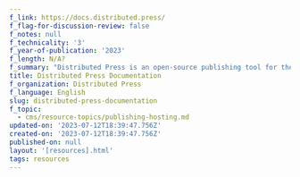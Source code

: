 ```yaml
---
f_link: https://docs.distributed.press/
f_flag-for-discussion-review: false
f_notes: null
f_technicality: '3'
f_year-of-publication: '2023'
f_length: N/A?
f_summary: "Distributed Press is an open-source publishing tool for the World Wide Web and Distributed Web. It automates publishing and hosting content to the web that it seeds to decentralized protocols like IPFS and Hypercore. This site contains technical documentation about Distributed Press.\_It also includes a variety of links that lead to technical documentation for its supported protocols as well as its deploying sites."
title: Distributed Press Documentation
f_organization: Distributed Press
f_language: English
slug: distributed-press-documentation
f_topic:
  - cms/resource-topics/publishing-hosting.md
updated-on: '2023-07-12T18:39:47.756Z'
created-on: '2023-07-12T18:39:47.756Z'
published-on: null
layout: '[resources].html'
tags: resources
---
```



